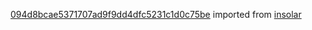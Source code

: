 [094d8bcae5371707ad9f9dd4dfc5231c1d0c75be](https://github.com/insolar/insolar/commit/094d8bcae5371707ad9f9dd4dfc5231c1d0c75be) imported from [insolar](https://github.com/insolar/insolar)
